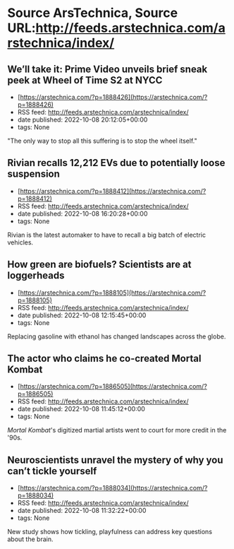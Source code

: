 # Source ArsTechnica, Source URL:http://feeds.arstechnica.com/arstechnica/index/

## We’ll take it: Prime Video unveils brief sneak peek at Wheel of Time S2 at NYCC
 - [https://arstechnica.com/?p=1888426](https://arstechnica.com/?p=1888426)
 - RSS feed: http://feeds.arstechnica.com/arstechnica/index/
 - date published: 2022-10-08 20:12:05+00:00
 - tags: None

"The only way to stop all this suffering is to stop the wheel itself."

## Rivian recalls 12,212 EVs due to potentially loose suspension
 - [https://arstechnica.com/?p=1888412](https://arstechnica.com/?p=1888412)
 - RSS feed: http://feeds.arstechnica.com/arstechnica/index/
 - date published: 2022-10-08 16:20:28+00:00
 - tags: None

Rivian is the latest automaker to have to recall a big batch of electric vehicles.

## How green are biofuels? Scientists are at loggerheads
 - [https://arstechnica.com/?p=1888105](https://arstechnica.com/?p=1888105)
 - RSS feed: http://feeds.arstechnica.com/arstechnica/index/
 - date published: 2022-10-08 12:15:45+00:00
 - tags: None

Replacing gasoline with ethanol has changed landscapes across the globe.

## The actor who claims he co-created Mortal Kombat
 - [https://arstechnica.com/?p=1886505](https://arstechnica.com/?p=1886505)
 - RSS feed: http://feeds.arstechnica.com/arstechnica/index/
 - date published: 2022-10-08 11:45:12+00:00
 - tags: None

<em>Mortal Kombat</em>'s digitized martial artists went to court for more credit in the '90s.

## Neuroscientists unravel the mystery of why you can’t tickle yourself
 - [https://arstechnica.com/?p=1888034](https://arstechnica.com/?p=1888034)
 - RSS feed: http://feeds.arstechnica.com/arstechnica/index/
 - date published: 2022-10-08 11:32:22+00:00
 - tags: None

New study shows how tickling, playfulness can address key questions about the brain.
